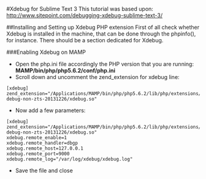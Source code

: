 #Xdebug for Sublime Text 3
This tutorial was based upon: http://www.sitepoint.com/debugging-xdebug-sublime-text-3/

##Installing and Setting up Xdebug PHP extension
First of all check whether Xdebug is installed in the machine, that can be done through the phpinfo(), for instance. There should be a section dedicated for Xdebug.

###Enabling Xdebug on MAMP
* Open the php.ini file accordingly the PHP version that you are running: **MAMP/bin/php/php5.6.2/conf/php.ini**
* Scroll down and uncomment the zend_extension for xdebug line:
```
[xdebug]
zend_extension="/Applications/MAMP/bin/php/php5.6.2/lib/php/extensions/no-debug-non-zts-20131226/xdebug.so"
```
* Now add a few parameters:
```
[xdebug]
zend_extension="/Applications/MAMP/bin/php/php5.6.2/lib/php/extensions/no-debug-non-zts-20131226/xdebug.so"
xdebug.remote_enable=1
xdebug.remote_handler=dbgp
xdebug.remote_host=127.0.0.1
xdebug.remote_port=9000
xdebug.remote_log="/var/log/xdebug/xdebug.log"
```
* Save the file and close
